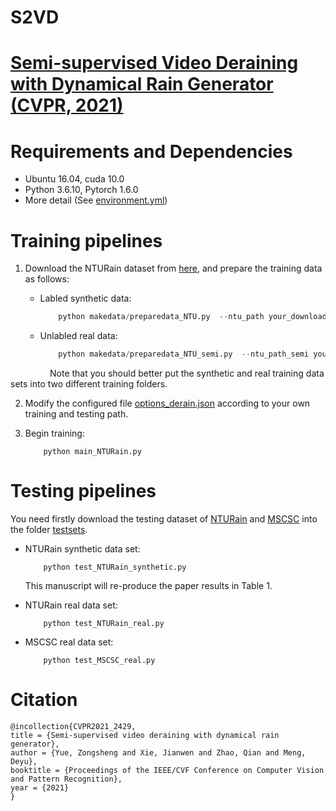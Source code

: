 # S2VD
# [Semi-supervised Video Deraining with Dynamical Rain Generator (CVPR, 2021)](https://arxiv.org/abs/2103.07939)

# Requirements and Dependencies
* Ubuntu 16.04, cuda 10.0
* Python 3.6.10, Pytorch 1.6.0
* More detail (See [environment.yml](environment.yml))

# Training pipelines
1. Download the NTURain dataset from [here](https://github.com/hotndy/SPAC-SupplementaryMaterials), and prepare the training data as follows:
    - Labled synthetic data:
        ```python
            python makedata/preparedata_NTU.py  --ntu_path your_downloaded_synthetic_path --train_path your_saved_train_path 
        ```

    - Unlabled real data:

        ```python
            python makedata/preparedata_NTU_semi.py  --ntu_path_semi your_downloaded_real_path --train_path your_saved_train_path
        ```

&nbsp; &nbsp; &nbsp; &nbsp; &nbsp; &nbsp; &nbsp; &nbsp; Note that you should better put the synthetic and real training data sets into two different training folders.

2. Modify the configured file [options_derain.json](options_derain.json) according to your own training and testing path. 

3. Begin training:

    ```
        python main_NTURain.py
    ```

# Testing pipelines
You need firstly download the testing dataset of [NTURain](https://github.com/hotndy/SPAC-SupplementaryMaterials) and [MSCSC](MSCS://github.com/MinghanLi/MS-CSC-Rain-Streak-Removal) into the folder [testsets](testsets).

+ NTURain synthetic data set:
    ```
        python test_NTURain_synthetic.py
    ```

    This manuscript will re-produce the paper results in Table 1. 


+ NTURain real data set:
    ```
        python test_NTURain_real.py
    ```

+ MSCSC real data set:
    ```
        python test_MSCSC_real.py
    ```


# Citation
```
@incollection{CVPR2021_2429,
title = {Semi-supervised video deraining with dynamical rain generator},
author = {Yue, Zongsheng and Xie, Jianwen and Zhao, Qian and Meng, Deyu},
booktitle = {Proceedings of the IEEE/CVF Conference on Computer Vision and Pattern Recognition},
year = {2021}
}
```
